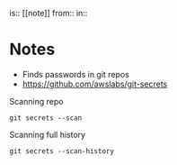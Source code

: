 is:: [[note]]
from:: 
in:: 

# Notes
- Finds passwords in git repos
- https://github.com/awslabs/git-secrets

Scanning repo
```
git secrets --scan
```

Scanning full history
```
git secrets --scan-history
```